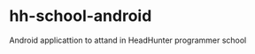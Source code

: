 hh-school-android
=================

Android applicattion to attand in HeadHunter programmer school
